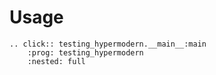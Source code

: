 # Usage

```{eval-rst}
.. click:: testing_hypermodern.__main__:main
    :prog: testing_hypermodern
    :nested: full
```
